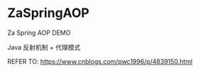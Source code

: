 # ZaSpringAOP
Za Spring AOP DEMO

Java 反射机制 + 代理模式

REFER TO: 
    https://www.cnblogs.com/pwc1996/p/4839150.html